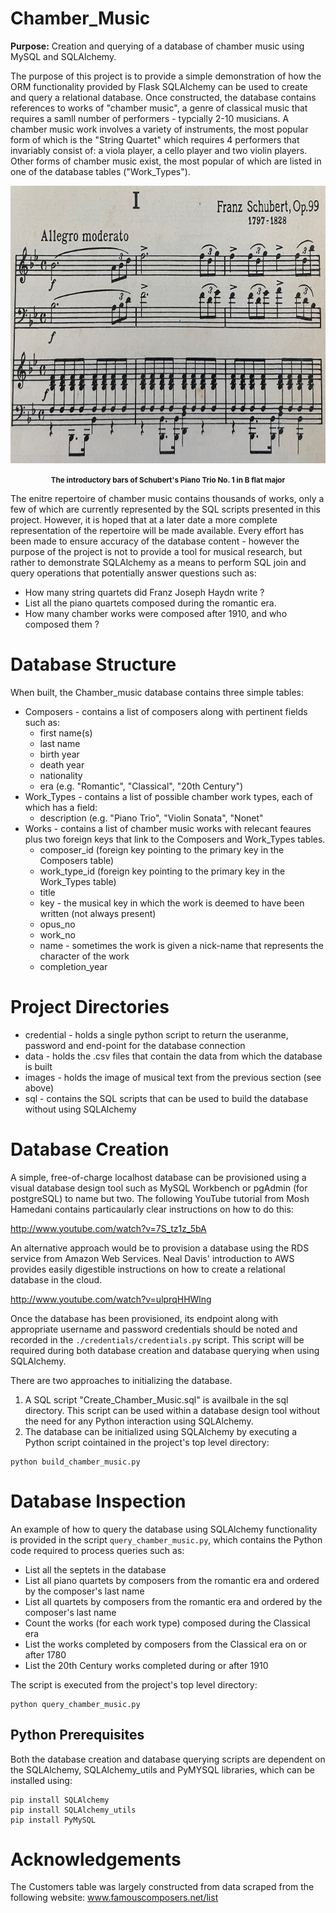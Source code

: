 # Chamber_Music
<strong>Purpose:</strong> Creation and querying of a database of chamber music using MySQL and SQLAlchemy.

The purpose of this project is to provide a simple demonstration of how the ORM functionality provided by Flask SQLAlchemy can be used to create and query a relational database. Once constructed, the database contains references to works of "chamber music", a genre of classical music that requires a samll number of performers - typcially 2-10 musicians. A chamber music work involves a variety of instruments, the most popular form of which is the "String Quartet" which requires 4 performers that invariably consist of: a viola player, a cello player and two violin players. Other forms of chamber music exist, the most popular of which are listed in one of the database tables ("Work_Types").

<p align="center">
    <img src="https://raw.githubusercontent.com/JerryGreenough/Chamber_Music/master/images/schubert_piano_trio.JPG" width="782" height="444">  
</p>

<p align="center">
    <strong><small>The introductory bars of Schubert's Piano Trio No. 1 in B flat major</small></strong>
</p>

The enitre repertoire of chamber music contains thousands of works, only a few of which are currently represented by the SQL scripts presented in this project. However, it is hoped that at a later date a more complete representation of the repertoire will be made available. Every effort has been made to ensure accuracy of the database content - however the purpose of the project is not to provide a tool for musical research, but rather to demonstrate SQLAlchemy as a means to perform SQL join and query operations that potentially answer questions such as:

- How many string quartets did Franz Joseph Haydn write ?
- List all the piano quartets composed during the romantic era.
- How many chamber works were composed after 1910, and who composed them ?


# Database Structure

When built, the Chamber_music database contains three simple tables:

* Composers - contains a list of composers along with pertinent fields such as:
    * first name(s)
    * last name
    * birth year
    * death year
    * nationality
    * era (e.g. "Romantic", "Classical", "20th Century")
* Work_Types - contains a list of possible chamber work types, each of which has a field:
    * description (e.g. "Piano Trio", "Violin Sonata", "Nonet"
* Works - contains a list of chamber music works with relecant feaures plus two foreign keys that link to the Composers and Work_Types tables.
    * composer_id (foreign key pointing to the primary key in the Composers table)
    * work_type_id (foreign key pointing to the primary key in the Work_Types table)
    * title
    * key - the musical key in which the work is deemed to have been written (not always present)
    * opus_no
    * work_no
    * name - sometimes the work is given a nick-name that represents the character of the work
    * completion_year

# Project Directories

* credential - holds a single python script to return the useranme, password and end-point for the database connection
* data - holds the .csv files that contain the data from which the database is built
* images - holds the image of musical text from the previous section (see above)
* sql - contains the SQL scripts that can be used to build the database without using SQLAlchemy

# Database Creation

A simple, free-of-charge localhost database can be provisioned using a visual database design tool such as MySQL Workbench or pgAdmin (for postgreSQL) to name but two. The following YouTube tutorial from Mosh Hamedani contains particaularly clear instructions on how to do this:

http://www.youtube.com/watch?v=7S_tz1z_5bA

An alternative approach would be to provision a database using the RDS service from Amazon Web Services. Neal Davis' introduction to AWS provides easily digestible instructions on how to create a relational database in the cloud.

http://www.youtube.com/watch?v=ulprqHHWlng

Once the database has been provisioned, its endpoint along with appropriate username and password credentials should be noted and recorded in the ```./credentials/credentials.py``` script. This script will be required during both database creation and database querying when using SQLAlchemy.

There are two approaches to initializing the database. 
1. A SQL script "Create_Chamber_Music.sql" is availbale in the sql directory. This script can be used within a database design tool without the need for any Python interaction using SQLAlchemy.
2. The database can be initialized using SQLAlchemy by executing a Python script cointained in the project's top level directory:

```
python build_chamber_music.py
```

# Database Inspection

An example of how to query the database using SQLAlchemy functionality is provided in the script ```query_chamber_music.py```, which contains the Python code required to process queries such as:

* List all the septets in the database
* List all piano quartets by composers from the romantic era and ordered by the composer's last name
* List all quartets by composers from the romantic era and ordered by the composer's last name 
* Count the works (for each work type) composed during the Classical era 
* List the works completed by composers from the Classical era on or after 1780
* List the 20th Century works completed during or after 1910

The script is executed from the project's top level directory:

```
python query_chamber_music.py
```


## Python Prerequisites

Both the database creation and database querying scripts are dependent on the SQLAlchemy, SQLAlchemy_utils and PyMYSQL libraries, which can be installed using:

```
pip install SQLAlchemy
pip install SQLAlchemy_utils
pip install PyMySQL
```

# Acknowledgements

The Customers table was largely constructed from data scraped from the following website:
www.famouscomposers.net/list


